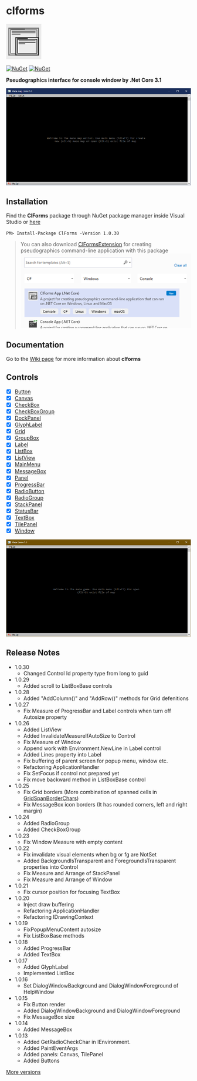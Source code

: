 # clforms

![logo](https://github.com/Ahatornn/clforms/blob/master/Images/favico.jpg)

[![NuGet](https://img.shields.io/nuget/dt/ClForms.svg)](https://www.nuget.org/packages/ClForms)
[![NuGet](https://img.shields.io/nuget/v/ClForms.svg)](https://www.nuget.org/packages/ClForms)

**Pseudographics interface for console window by .Net Core 3.1**

<img src="Images/clform_common.gif" />

## Installation

Find the **ClForms** package through NuGet package manager inside Visual Studio or [here](https://www.nuget.org/packages/ClForms/)
```
PM> Install-Package ClForms -Version 1.0.30
```

> You can also download [ClFormsExtension](https://marketplace.visualstudio.com/items?itemName=KonoplevAnatolii.clforms) for creating pseudographics command-line application with this package
> <img src="Images/clforms-extension.png" />

## Documentation
Go to the [Wiki page](https://github.com/Ahatornn/clforms/wiki) for more information about **clforms**

## Controls
- [x] [Button](https://github.com/Ahatornn/clforms/wiki/Button)
- [x] [Canvas](https://github.com/Ahatornn/clforms/wiki/Canvas)
- [x] [CheckBox](https://github.com/Ahatornn/clforms/wiki/CheckBox)
- [x] [CheckBoxGroup](https://github.com/Ahatornn/clforms/wiki/CheckBoxGroup)
- [x] [DockPanel](https://github.com/Ahatornn/clforms/wiki/DockPanel)
- [x] [GlyphLabel](https://github.com/Ahatornn/clforms/wiki/GlyphLabel)
- [x] [Grid](https://github.com/Ahatornn/clforms/wiki/Grid)
- [x] [GroupBox](https://github.com/Ahatornn/clforms/wiki/GroupBox)
- [x] [Label](https://github.com/Ahatornn/clforms/wiki/Label)
- [x] [ListBox](https://github.com/Ahatornn/clforms/wiki/ListBox)
- [x] [ListView](https://github.com/Ahatornn/clforms/wiki/ListView)
- [x] [MainMenu](https://github.com/Ahatornn/clforms/wiki/MainMenu)
- [x] [MessageBox](https://github.com/Ahatornn/clforms/wiki/MessageBox)
- [x] [Panel](https://github.com/Ahatornn/clforms/wiki/Panel)
- [x] [ProgressBar](https://github.com/Ahatornn/clforms/wiki/ProgressBar)
- [x] [RadioButton](https://github.com/Ahatornn/clforms/wiki/RadioButton)
- [x] [RadioGroup](https://github.com/Ahatornn/clforms/wiki/RadioGroup)
- [x] [StackPanel](https://github.com/Ahatornn/clforms/wiki/StackPanel)
- [x] [StatusBar](https://github.com/Ahatornn/clforms/wiki/StatusBar)
- [x] [TextBox](https://github.com/Ahatornn/clforms/wiki/TextBox)
- [x] [TilePanel](https://github.com/Ahatornn/clforms/wiki/TilePanel)
- [x] [Window](https://github.com/Ahatornn/clforms/wiki/Window)
<img src="Images/example_maze.gif" />

## Release Notes
* 1.0.30
    * Changed Control Id property type from long to guid
* 1.0.29
    * Added scroll to ListBoxBase controls
* 1.0.28
    * Added "AddColumn()" and "AddRow()" methods for Grid defenitions
* 1.0.27
    * Fix Measure of ProgressBar and Label controls when turn off Autosize property
* 1.0.26
    * Added ListView
    * Added InvalidateMeasureIfAutoSize to Control
    * Fix Measure of Window
    * Append work with Environment.NewLine in Label control
    * Added Lines property into Label
    * Fix buffering of parent screen for popup menu, window etc.
    * Refactoring ApplicationHandler
    * Fix SetFocus if control not prepared yet
    * Fix move backward method in ListBoxBase control
* 1.0.25
    * Fix Grid borders (More combination of spanned cells in [GridSpanBorderChars](https://github.com/Ahatornn/clforms/wiki/GridSpanBorderChars))
    * Fix MessageBox icon borders (It has rounded corners, left and right margin)
* 1.0.24
    * Added RadioGroup
    * Added CheckBoxGroup
* 1.0.23
    * Fix Window Measure with empty content
* 1.0.22
    * Fix invalidate visual elements when bg or fg are NotSet
    * Added BackgroundIsTransparent and ForegroundIsTransparent properties into Control
    * Fix Measure and Arrange of StackPanel
    * Fix Measure and Arrange of Window
* 1.0.21
    * Fix cursor position for focusing TextBox
* 1.0.20
    * Inject draw buffering
    * Refactoring ApplicationHandler
    * Refactoring IDrawingContext
* 1.0.19
    * FixPopupMenuContent autosize
    * Fix ListBoxBase methods
* 1.0.18
    * Added ProgressBar
    * Added TextBox
* 1.0.17
    * Added GlyphLabel
    * Implemented ListBox
* 1.0.16
    * Set DialogWindowBackground and DialogWindowForeground of HelpWindow
* 1.0.15
    * Fix Button render
    * Added DialogWindowBackground and DialogWindowForeground
    * Fix MessageBox size
* 1.0.14
    * Added MessageBox
* 1.0.13
    * Added GetRadioCheckChar in IEnvironment. 
    * Added PaintEventArgs
    * Added panels: Canvas, TilePanel
    * Added Buttons  

[More versions](https://www.nuget.org/packages/ClForms/)
